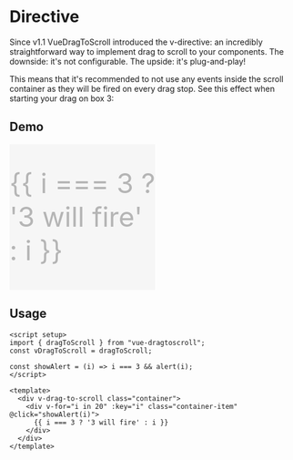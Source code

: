 # Directive

Since v1.1 VueDragToScroll introduced the v-directive: an incredibly straightforward way to implement
drag to scroll to your components. The downside: it's not configurable. The upside: it's plug-and-play!

This means that it's recommended to not use any events inside the scroll container as they will be fired on every drag stop. See this effect when starting your drag on box 3:

## Demo
<script setup>
import { ref } from "vue";
import { dragToScroll } from "../lib/main";
const vDragToScroll = dragToScroll;

const showAlert = (i) => i === 3 && alert(i);
</script>

<div v-drag-to-scroll class="container">
  <div v-for="i in 20" :key="i" class="container-item" @click="showAlert(i)">
    {{ i === 3 ? '3 will fire' : i }}
  </div>
</div>

## Usage
```vue
<script setup>
import { dragToScroll } from "vue-dragtoscroll";
const vDragToScroll = dragToScroll;

const showAlert = (i) => i === 3 && alert(i);
</script>

<template>
  <div v-drag-to-scroll class="container">
    <div v-for="i in 20" :key="i" class="container-item" @click="showAlert(i)">
      {{ i === 3 ? '3 will fire' : i }}
    </div>
  </div>
</template>
```

<style scoped>
.container {
  display: flex;
  flex-wrap: nowrap;
  width: 100%;
}

.directive {
  margin-top: 2rem;
}

.container-item {
  height: 16rem;
  aspect-ratio: 1/1;
  background-color: rgba(240, 240, 240, .5);
  color: rgba(31, 31, 31, .3);
  margin-right: 1rem;
  display: grid;
  place-items: center;
  font-size: 3rem;
  user-select: none;
}

.directive .container-item {
  background-color: #c4e89e;
  border: 1px solid #6f8559;
}
</style>